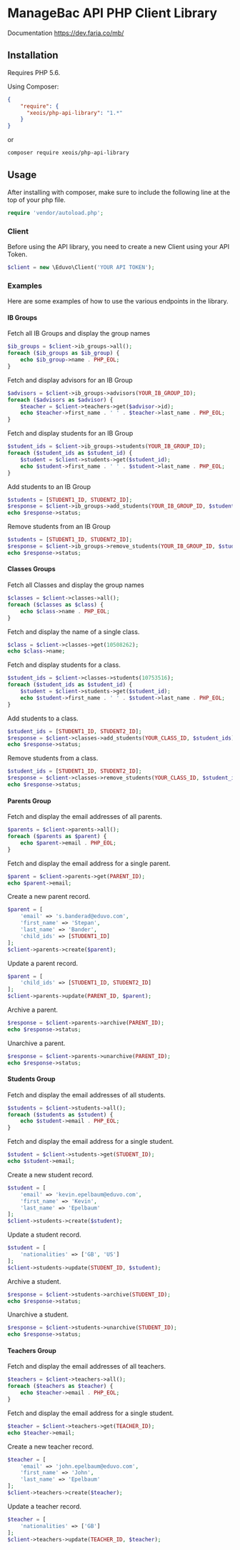 # ManageBac API PHP Client Library
Documentation https://dev.faria.co/mb/

## Installation
Requires PHP 5.6.

Using Composer:

```json
{
    "require": {
      "xeois/php-api-library": "1.*"
    }
}
```
or 
```bash
composer require xeois/php-api-library
```
## Usage
After installing with composer, make sure to include the following line at the top of your php file.
```php
require 'vendor/autoload.php';
```
### Client
Before using the API library, you need to create a new Client using your API Token.
```php
$client = new \Eduvo\Client('YOUR API TOKEN');
```
### Examples
Here are some examples of how to use the various endpoints in the library.
#### IB Groups
Fetch all IB Groups and display the group names
```php
$ib_groups = $client->ib_groups->all();
foreach ($ib_groups as $ib_group) {
    echo $ib_group->name . PHP_EOL;
}
```
Fetch and display advisors for an IB Group
```php
$advisors = $client->ib_groups->advisors(YOUR_IB_GROUP_ID);
foreach ($advisors as $advisor) {
    $teacher = $client->teachers->get($advisor->id);
    echo $teacher->first_name . ' ' . $teacher->last_name . PHP_EOL;
}
```
Fetch and display students for an IB Group
```php
$student_ids = $client->ib_groups->students(YOUR_IB_GROUP_ID);
foreach ($student_ids as $student_id) {
    $student = $client->students->get($student_id);
    echo $student->first_name . ' ' . $student->last_name . PHP_EOL;
}
```
Add students to an IB Group
```php
$students = [STUDENT1_ID, STUDENT2_ID];
$response = $client->ib_groups->add_students(YOUR_IB_GROUP_ID, $students);
echo $response->status;
```
Remove students from an IB Group
```php
$students = [STUDENT1_ID, STUDENT2_ID];
$response = $client->ib_groups->remove_students(YOUR_IB_GROUP_ID, $students);
echo $response->status;
```
#### Classes Groups
Fetch all Classes and display the group names
```php
$classes = $client->classes->all();
foreach ($classes as $class) {
    echo $class->name . PHP_EOL;
}
```
Fetch and display the name of a single class.
```php
$class = $client->classes->get(10508262);
echo $class->name;
```
Fetch and display students for a class.
```php
$student_ids = $client->classes->students(10753516);
foreach ($student_ids as $student_id) {
    $student = $client->students->get($student_id);
    echo $student->first_name . ' ' . $student->last_name . PHP_EOL;
}
```
Add students to a class.
```php
$student_ids = [STUDENT1_ID, STUDENT2_ID];
$response = $client->classes->add_students(YOUR_CLASS_ID, $student_ids);
echo $response->status;
```
Remove students from a class.
```php
$student_ids = [STUDENT1_ID, STUDENT2_ID];
$response = $client->classes->remove_students(YOUR_CLASS_ID, $student_ids);
echo $response->status;
```
#### Parents Group
Fetch and display the email addresses of all parents.
```php
$parents = $client->parents->all();
foreach ($parents as $parent) {
    echo $parent->email . PHP_EOL;
}
```
Fetch and display the email address for a single parent.
```php
$parent = $client->parents->get(PARENT_ID);
echo $parent->email;
```
Create a new parent record.
```php
$parent = [
    'email' => 's.banderad@eduvo.com',
    'first_name' => 'Stepan',
    'last_name' => 'Bander',
    'child_ids' => [STUDENT1_ID]
];
$client->parents->create($parent);
```
Update a parent record.
```php
$parent = [
    'child_ids' => [STUDENT1_ID, STUDENT2_ID]
];
$client->parents->update(PARENT_ID, $parent);
```
Archive a parent.
```php
$response = $client->parents->archive(PARENT_ID);
echo $response->status;
```
Unarchive a parent.
```php
$response = $client->parents->unarchive(PARENT_ID);
echo $response->status;
```
#### Students Group
Fetch and display the email addresses of all students.
```php
$students = $client->students->all();
foreach ($students as $student) {
    echo $student->email . PHP_EOL;
}
```
Fetch and display the email address for a single student.
```php
$student = $client->students->get(STUDENT_ID);
echo $student->email;
```
Create a new student record.
```php
$student = [
    'email' => 'kevin.epelbaum@eduvo.com',
    'first_name' => 'Kevin',
    'last_name' => 'Epelbaum'
];
$client->students->create($student);
```
Update a student record.
```php
$student = [
    'nationalities' => ['GB', 'US']
];
$client->students->update(STUDENT_ID, $student);
```
Archive a student.
```php
$response = $client->students->archive(STUDENT_ID);
echo $response->status;
```
Unarchive a student.
```php
$response = $client->students->unarchive(STUDENT_ID);
echo $response->status;
```
#### Teachers Group
Fetch and display the email addresses of all teachers.
```php
$teachers = $client->teachers->all();
foreach ($teachers as $teacher) {
    echo $teacher->email . PHP_EOL;
}
```
Fetch and display the email address for a single student.
```php
$teacher = $client->teachers->get(TEACHER_ID);
echo $teacher->email;
```
Create a new teacher record.
```php
$teacher = [
    'email' => 'john.epelbaum@eduvo.com',
    'first_name' => 'John',
    'last_name' => 'Epelbaum'
];
$client->teachers->create($teacher);
```
Update a teacher record.
```php
$teacher = [
    'nationalities' => ['GB']
];
$client->teachers->update(TEACHER_ID, $teacher);
```
